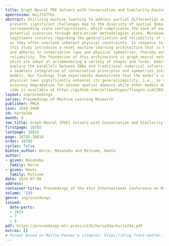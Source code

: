 ```yaml
---
title: Graph Neural PDE Solvers with Conservation and Similarity-Equivariance
openreview: WajJf47TUi
abstract: Utilizing machine learning to address partial differential equations (PDEs)
  presents significant challenges due to the diversity of spatial domains and their
  corresponding state configurations, which complicates the task of encompassing all
  potential scenarios through data-driven methodologies alone. Moreover, there are
  legitimate concerns regarding the generalization and reliability of such approaches,
  as they often overlook inherent physical constraints. In response to these challenges,
  this study introduces a novel machine-learning architecture that is highly generalizable
  and adheres to conservation laws and physical symmetries, thereby ensuring greater
  reliability. The foundation of this architecture is graph neural networks (GNNs),
  which are adept at accommodating a variety of shapes and forms. Additionally, we
  explore the parallels between GNNs and traditional numerical solvers, facilitating
  a seamless integration of conservative principles and symmetries into machine learning
  models. Our findings from experiments demonstrate that the model’s inclusion of
  physical laws significantly enhances its generalizability, i.e., no significant
  accuracy degradation for unseen spatial domains while other models degrade. The
  code is available at https://github.com/yellowshippo/fluxgnn-icml2024.
layout: inproceedings
series: Proceedings of Machine Learning Research
publisher: PMLR
issn: 2640-3498
id: horie24a
month: 0
tex_title: Graph Neural {PDE} Solvers with Conservation and Similarity-Equivariance
firstpage: 18785
lastpage: 18814
page: 18785-18814
order: 18785
cycles: false
bibtex_author: Horie, Masanobu and Mitsume, Naoto
author:
- given: Masanobu
  family: Horie
- given: Naoto
  family: Mitsume
date: 2024-07-08
address:
container-title: Proceedings of the 41st International Conference on Machine Learning
volume: '235'
genre: inproceedings
issued:
  date-parts:
  - 2024
  - 7
  - 8
pdf: https://proceedings.mlr.press/v235/horie24a/horie24a.pdf
extras: []
# Format based on Martin Fenner's citeproc: https://blog.front-matter.io/posts/citeproc-yaml-for-bibliographies/
---
```

